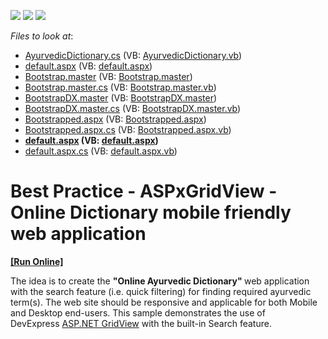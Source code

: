 <!-- default badges list -->
![](https://img.shields.io/endpoint?url=https://codecentral.devexpress.com/api/v1/VersionRange/128536875/16.2.4%2B)
[![](https://img.shields.io/badge/Open_in_DevExpress_Support_Center-FF7200?style=flat-square&logo=DevExpress&logoColor=white)](https://supportcenter.devexpress.com/ticket/details/T476106)
[![](https://img.shields.io/badge/📖_How_to_use_DevExpress_Examples-e9f6fc?style=flat-square)](https://docs.devexpress.com/GeneralInformation/403183)
<!-- default badges end -->
<!-- default file list -->
*Files to look at*:

* [AyurvedicDictionary.cs](./CS/GridBestPractice/App_Code/AyurvedicDictionary.cs) (VB: [AyurvedicDictionary.vb](./VB/GridBestPractice/App_Code/AyurvedicDictionary.vb))
* [default.aspx](./CS/GridBestPractice/default.aspx) (VB: [default.aspx](./VB/GridBestPractice/default.aspx))
* [Bootstrap.master](./CS/GridBestPractice/dictionary/Bootstrap.master) (VB: [Bootstrap.master](./VB/GridBestPractice/dictionary/Bootstrap.master))
* [Bootstrap.master.cs](./CS/GridBestPractice/dictionary/Bootstrap.master.cs) (VB: [Bootstrap.master.vb](./VB/GridBestPractice/dictionary/Bootstrap.master.vb))
* [BootstrapDX.master](./CS/GridBestPractice/dictionary/BootstrapDX.master) (VB: [BootstrapDX.master](./VB/GridBestPractice/dictionary/BootstrapDX.master))
* [BootstrapDX.master.cs](./CS/GridBestPractice/dictionary/BootstrapDX.master.cs) (VB: [BootstrapDX.master.vb](./VB/GridBestPractice/dictionary/BootstrapDX.master.vb))
* [Bootstrapped.aspx](./CS/GridBestPractice/dictionary/Bootstrapped.aspx) (VB: [Bootstrapped.aspx](./VB/GridBestPractice/dictionary/Bootstrapped.aspx))
* [Bootstrapped.aspx.cs](./CS/GridBestPractice/dictionary/Bootstrapped.aspx.cs) (VB: [Bootstrapped.aspx.vb](./VB/GridBestPractice/dictionary/Bootstrapped.aspx.vb))
* **[default.aspx](./CS/GridBestPractice/dictionary/default.aspx) (VB: [default.aspx](./VB/GridBestPractice/dictionary/default.aspx))**
* [default.aspx.cs](./CS/GridBestPractice/dictionary/default.aspx.cs) (VB: [default.aspx.vb](./VB/GridBestPractice/dictionary/default.aspx.vb))
<!-- default file list end -->
# Best Practice - ASPxGridView - Online Dictionary mobile friendly web application
<!-- run online -->
**[[Run Online]](https://codecentral.devexpress.com/t476106)**
<!-- run online end -->


The idea is to create the <strong>"Online Ayurvedic Dictionary" </strong>web application with the search feature (i.e. quick filtering) for finding required ayurvedic term(s). The web site should be responsive and applicable for both Mobile and Desktop end-users. This sample demonstrates the use of DevExpress <a href="https://demos.devexpress.com/aspxgridviewdemos/">ASP.NET GridView</a> with the built-in Search feature.

<br/>


